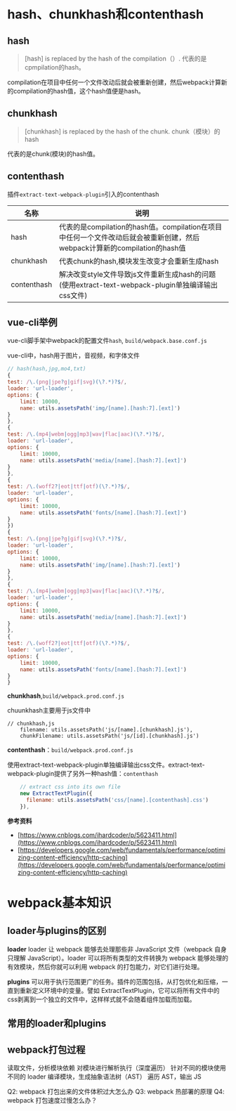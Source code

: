 # hash、chunkhash和contenthash

## hash
> [hash] is replaced by the hash of the compilation（）. 代表的是cpmpilation的hash。

compilation在项目中任何一个文件改动后就会被重新创建，然后webpack计算新的compilation的hash值，这个hash值便是hash。

## chunkhash
> [chunkhash] is replaced by the hash of the chunk. chunk（模块）的hash

代表的是chunk(模块)的hash值。

## contenthash
插件`extract-text-webpack-plugin`引入的contenthash

|名称|说明|
|---|---|
|hash|代表的是compilation的hash值。compilation在项目中任何一个文件改动后就会被重新创建，然后webpack计算新的compilation的hash值|
|chunkhash|代表chunk的hash,模块发生改变才会重新生成hash|
|contenthash|解决改变style文件导致js文件重新生成hash的问题(使用extract-text-webpack-plugin单独编译输出css文件)|

## vue-cli举例
vue-cli脚手架中webpack的配置文件`hash`, `build/webpack.base.conf.js`

vue-cli中，hash用于图片，音视频，和字体文件
```javascript
// hash(hash,jpg,mo4,txt)
{
test: /\.(png|jpe?g|gif|svg)(\?.*)?$/,
loader: 'url-loader',
options: {
    limit: 10000,
    name: utils.assetsPath('img/[name].[hash:7].[ext]')
}
},
{
test: /\.(mp4|webm|ogg|mp3|wav|flac|aac)(\?.*)?$/,
loader: 'url-loader',
options: {
    limit: 10000,
    name: utils.assetsPath('media/[name].[hash:7].[ext]')
}
},
{
test: /\.(woff2?|eot|ttf|otf)(\?.*)?$/,
loader: 'url-loader',
options: {
    limit: 10000,
    name: utils.assetsPath('fonts/[name].[hash:7].[ext]')
}
})
{
test: /\.(png|jpe?g|gif|svg)(\?.*)?$/,
loader: 'url-loader',
options: {
    limit: 10000,
    name: utils.assetsPath('img/[name].[hash:7].[ext]')
}
},
{
test: /\.(mp4|webm|ogg|mp3|wav|flac|aac)(\?.*)?$/,
loader: 'url-loader',
options: {
    limit: 10000,
    name: utils.assetsPath('media/[name].[hash:7].[ext]')
}
},
{
test: /\.(woff2?|eot|ttf|otf)(\?.*)?$/,
loader: 'url-loader',
options: {
    limit: 10000,
    name: utils.assetsPath('fonts/[name].[hash:7].[ext]')
}
}
```

**chunkhash**,`build/webpack.prod.conf.js`

chuunkhash主要用于js文件中
```
// chunkhash,js
    filename: utils.assetsPath('js/[name].[chunkhash].js'),
    chunkFilename: utils.assetsPath('js/[id].[chunkhash].js')
```

**contenthash**：`build/webpack.prod.conf.js`

使用extract-text-webpack-plugin单独编译输出css文件。extract-text-webpack-plugin提供了另外一种hash值：`contenthash`

```javascript
    // extract css into its own file
    new ExtractTextPlugin({
      filename: utils.assetsPath('css/[name].[contenthash].css')
    }),
```

**参考资料**
* [https://www.cnblogs.com/ihardcoder/p/5623411.html](https://www.cnblogs.com/ihardcoder/p/5623411.html)
* [https://developers.google.com/web/fundamentals/performance/optimizing-content-efficiency/http-caching](https://developers.google.com/web/fundamentals/performance/optimizing-content-efficiency/http-caching)

# webpack基本知识
## loader与plugins的区别
**loader**
loader 让 webpack 能够去处理那些非 JavaScript 文件（webpack 自身只理解 JavaScript）。loader 可以将所有类型的文件转换为 webpack 能够处理的有效模块，然后你就可以利用 webpack 的打包能力，对它们进行处理。

**plugins**
可以用于执行范围更广的任务。插件的范围包括，从打包优化和压缩，一直到重新定义环境中的变量。譬如 ExtractTextPlugin，它可以将所有文件中的css剥离到一个独立的文件中，这样样式就不会随着组件加载而加载。

## 常用的loader和plugins

## webpack打包过程
读取文件，分析模块依赖
对模块进行解析执行（深度遍历）
针对不同的模块使用不同的 loader
编译模块，生成抽象语法树（AST）
遍历 AST，输出 JS

Q2: webpack 打包出来的文件体积过大怎么办
Q3: webpack 热部署的原理
Q4: webpack 打包速度过慢怎么办？
